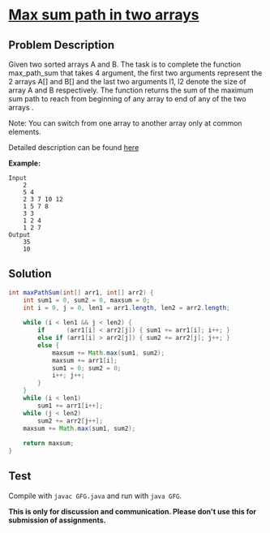 # [Max sum path in two arrays][title]

## Problem Description

Given two sorted arrays A and B. The task is to complete the function max_path_sum that takes 4 argument, the first two arguments represent the 2 arrays A[] and B[] and the last two arguments l1, l2 denote the size of array A and B respectively. The function returns the sum of the maximum sum path to reach from beginning of any array to end of any of the two arrays .

Note: You can switch from one array to another array only at common elements.

Detailed description can be found [here][title]

**Example:**

```
Input
	2
    5 4
    2 3 7 10 12
    1 5 7 8 
    3 3
    1 2 4
    1 2 7
Output
	35
    10
```

## Solution

```java
int maxPathSum(int[] arr1, int[] arr2) {
    int sum1 = 0, sum2 = 0, maxsum = 0;
    int i = 0, j = 0, len1 = arr1.length, len2 = arr2.length;
    
    while (i < len1 && j < len2) {
        if      (arr1[i] < arr2[j]) { sum1 += arr1[i]; i++; }
        else if (arr1[i] > arr2[j]) { sum2 += arr2[j]; j++; }
        else {
            maxsum += Math.max(sum1, sum2);
            maxsum += arr1[i];
            sum1 = 0; sum2 = 0;
            i++; j++;
        }
    }
    while (i < len1)
        sum1 += arr1[i++];
    while (j < len2)
        sum2 += arr2[j++];
    maxsum += Math.max(sum1, sum2);
    
    return maxsum;
}
```

## Test

Compile with `javac GFG.java` and run with `java GFG`.


**This is only for discussion and communication. Please don't use this for submission of assignments.**

[title]: https://practice.geeksforgeeks.org/problems/max-sum-path-in-two-arrays/1/